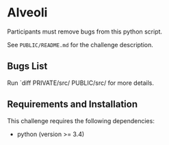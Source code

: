 # Alveoli

Participants must remove bugs from this python script.

See `PUBLIC/README.md` for the challenge description.

## Bugs List


Run `diff PRIVATE/src/ PUBLIC/src/ for more details.

## Requirements and Installation

This challenge requires the following dependencies:

* python (version >= 3.4)
